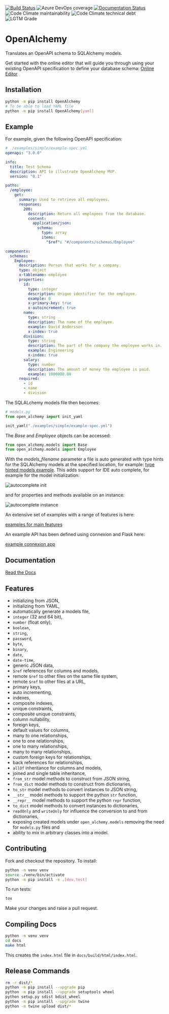 [![Build Status](https://dev.azure.com/anderssonpublic/anderssonpublic/_apis/build/status/jdkandersson.OpenAlchemy?branchName=master)](https://dev.azure.com/anderssonpublic/anderssonpublic/_build/latest?definitionId=1&branchName=master) ![Azure DevOps coverage](https://img.shields.io/azure-devops/coverage/anderssonpublic/anderssonpublic/1) [![Documentation Status](https://readthedocs.org/projects/openapi-sqlalchemy/badge/?version=latest)](https://openapi-sqlalchemy.readthedocs.io/en/latest/?badge=latest) ![Code Climate maintainability](https://img.shields.io/codeclimate/maintainability/jdkandersson/OpenAlchemy) ![Code Climate technical debt](https://img.shields.io/codeclimate/tech-debt/jdkandersson/OpenAlchemy) ![LGTM Grade](https://img.shields.io/lgtm/grade/python/github/jdkandersson/OpenAlchemy)

# OpenAlchemy

Translates an OpenAPI schema to SQLAlchemy models.

Get started with the online editor that will guide you through using your existing OpenAPI specification to define your database schema:
[Online Editor](https://editor.openalchemy.io)

## Installation

```bash
python -m pip install OpenAlchemy
# To be able to load YAML file
python -m pip install OpenAlchemy[yaml]
```

## Example

For example, given the following OpenAPI specification:

```yaml
# ./examples/simple/example-spec.yml
openapi: "3.0.0"

info:
  title: Test Schema
  description: API to illustrate OpenAlchemy MVP.
  version: "0.1"

paths:
  /employee:
    get:
      summary: Used to retrieve all employees.
      responses:
        200:
          description: Return all employees from the database.
          content:
            application/json:
              schema:
                type: array
                items:
                  "$ref": "#/components/schemas/Employee"

components:
  schemas:
    Employee:
      description: Person that works for a company.
      type: object
      x-tablename: employee
      properties:
        id:
          type: integer
          description: Unique identifier for the employee.
          example: 0
          x-primary-key: true
          x-autoincrement: true
        name:
          type: string
          description: The name of the employee.
          example: David Andersson
          x-index: true
        division:
          type: string
          description: The part of the company the employee works in.
          example: Engineering
          x-index: true
        salary:
          type: number
          description: The amount of money the employee is paid.
          example: 1000000.00
      required:
        - id
        - name
        - division
```

The SQLALchemy models file then becomes:

```python
# models.py
from open_alchemy import init_yaml

init_yaml("./examples/simple/example-spec.yml")
```

The _Base_ and _Employee_ objects can be accessed:

```python
from open_alchemy.models import Base
from open_alchemy.models import Employee
```

With the _models_filename_ parameter a file is auto generated with type hints for the SQLAlchemy models at the specified location, for example: [type hinted models example](examples/simple/models_auto.py). This adds support for IDE auto complete, for example for the model initialization:

![autocomplete init](examples/simple/models_autocomplete_init.png)

and for properties and methods available on an instance:

![autocomplete instance](examples/simple/models_autocomplete_instance.png)

An extensive set of examples with a range of features is here:

[examples for main features](examples)

An example API has been defined using connexion and Flask here:

[example connexion app](examples/app)

## Documentation

[Read the Docs](https://openapi-sqlalchemy.readthedocs.io/en/latest/)

## Features

- initializing from JSON,
- initializing from YAML,
- automatically generate a models file,
- `integer` (32 and 64 bit),
- `number` (float only),
- `boolean`,
- `string`,
- `password`,
- `byte`,
- `binary`,
- `date`,
- `date-time`,
- generic JSON data,
- `$ref` references for columns and models,
- remote `$ref` to other files on the same file system,
- remote `$ref` to other files at a URL,
- primary keys,
- auto incrementing,
- indexes,
- composite indexes,
- unique constraints,
- composite unique constraints,
- column nullability,
- foreign keys,
- default values for columns,
- many to one relationships,
- one to one relationships,
- one to many relationships,
- many to many relationships,
- custom foreign keys for relationships,
- back references for relationships,
- `allOf` inheritance for columns and models,
- joined and single table inheritance,
- `from_str` model methods to construct from JSON string,
- `from_dict` model methods to construct from dictionaries,
- `to_str` model methods to convert instances to JSON string,
- `__str__` model methods to support the python `str` function,
- `__repr__` model methods to support the python `repr` function,
- `to_dict` model methods to convert instances to dictionaries,
- `readOnly` and `writeOnly` for influence the conversion to and from dictionaries,
- exposing created models under `open_alchemy.models` removing the need for `models.py` files and
- ability to mix in arbitrary classes into a model.

## Contributing

Fork and checkout the repository. To install:

```bash
python -m venv venv
source ./venv/bin/activate
python -m pip install -e .[dev,test]
```

To run tests:

```bash
tox
```

Make your changes and raise a pull request.

## Compiling Docs

```bash
python -m venv venv
cd docs
make html
```

This creates the `index.html` file in `docs/build/html/index.html`.

## Release Commands

```bash
rm -r dist/*
python -m pip install --upgrade pip
python -m pip install --upgrade setuptools wheel
python setup.py sdist bdist_wheel
python -m pip install --upgrade twine
python -m twine upload dist/*
```
